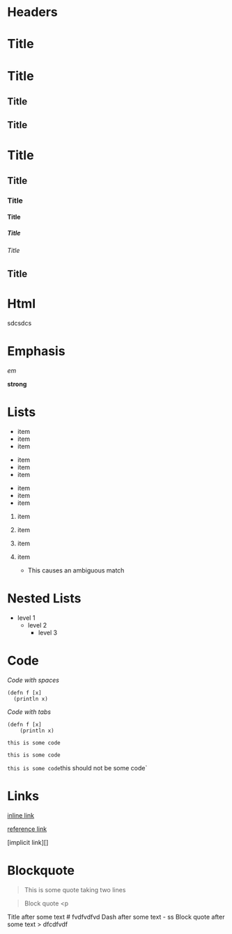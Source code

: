 Headers
=======

Title
=
Title
====

Title
-

Title
--

# Title
## Title
### Title 
#### Title
##### Title
###### Title

## Title #

Html
====

<html 
attr="sdcsdcs">
  sdcsdcs
</html>

Emphasis
========

*em*

**strong**

Lists
=====

- item
- item
- item

+ item
+ item
+ item

* item
* item
* item


1. item
2. item
3. item
300001. item

		- This causes an ambiguous match

Nested Lists
============

- level 1
    - level 2
        - level 3

Code
=====

*Code with spaces*

    (defn f [x]
      (println x)

*Code with tabs*

	(defn f [x]
		(println x)

``this is some code``

`this is some code`

`this is some code`this should not be some code`

Links
=====

[inline link](http://link.com)

[reference link][id]

   [id]: dcsdcs

[implicit link][]

Blockquote
===========

> This is some quote
> taking two lines

> Block quote <p
> > 


Title after some text # fvdfvdfvd
Dash after some text - ss
Block quote after some text > dfcdfvdf

